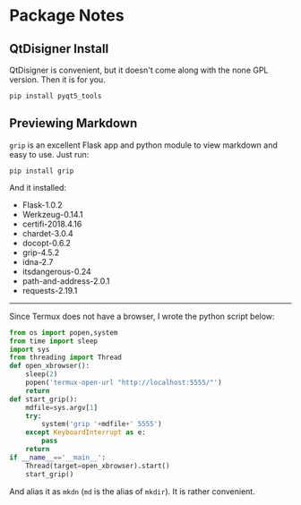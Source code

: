 # Package Notes

## QtDisigner Install
QtDisigner is convenient, but it doesn't come along with the none GPL version. Then it is for you.
```shell
pip install pyqt5_tools
```
## Previewing Markdown
`grip` is an excellent Flask app and python module to view markdown and easy to use. Just run:
```shell
pip install grip
```
And it installed:
- Flask-1.0.2
- Werkzeug-0.14.1
- certifi-2018.4.16
- chardet-3.0.4
- docopt-0.6.2
- grip-4.5.2
- idna-2.7
- itsdangerous-0.24
- path-and-address-2.0.1
- requests-2.19.1
--------
Since Termux does not have a browser, I wrote the python script below:
```python
from os import popen,system
from time import sleep
import sys
from threading import Thread
def open_xbrowser():
    sleep(2)
    popen('termux-open-url "http://localhost:5555/"')
    return
def start_grip():
    mdfile=sys.argv[1]
    try:
        system('grip '+mdfile+' 5555')
    except KeyboardInterrupt as e:
        pass
    return
if __name__=='__main__':
    Thread(target=open_xbrowser).start()
    start_grip()
```
And alias it as `mkdn` (`md` is the alias of `mkdir`). It is rather convenient.
